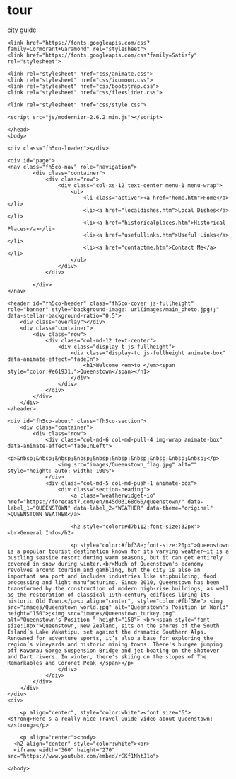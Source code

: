 # tour
city guide
<!DOCTYPE HTML>
<html>
	<head>
		<link rel="shortcut icon" type="image/x-icon" href="favicon.ico">
	<meta charset="utf-8">
	<title>Home</title>
	<meta name="viewport" content="width=device-width, initial-scale=1">
	<meta name="description" content="Home" />
	<meta name="author" content="emretanriverdi" />

	<link href="https://fonts.googleapis.com/css?family=Cormorant+Garamond" rel="stylesheet">
	<link href="https://fonts.googleapis.com/css?family=Satisfy" rel="stylesheet">
	
	<link rel="stylesheet" href="css/animate.css">
	<link rel="stylesheet" href="css/icomoon.css">
	<link rel="stylesheet" href="css/bootstrap.css">
	<link rel="stylesheet" href="css/flexslider.css">

	<link rel="stylesheet" href="css/style.css">

	<script src="js/modernizr-2.6.2.min.js"></script>

	</head>
	<body>
		
	<div class="fh5co-loader"></div>
	
	<div id="page">
	<nav class="fh5co-nav" role="navigation">
			<div class="container">
				<div class="row">
					<div class="col-xs-12 text-center menu-1 menu-wrap">
						<ul>
							<li class="active"><a href="home.htm">Home</a></li>
							<li><a href="localdishes.htm">Local Dishes</a></li>
							<li><a href="historicalplaces.htm">Historical Places</a></li>
							<li><a href="usefullinks.htm">Useful Links</a></li>
							<li><a href="contactme.htm">Contact Me</a></li>
						</ul>
					</div>
				</div>
				
			</div>
	</nav>

	<header id="fh5co-header" class="fh5co-cover js-fullheight" role="banner" style="background-image: url(images/main_photo.jpg);" data-stellar-background-ratio="0.5">
		<div class="overlay"></div>
		<div class="container">
			<div class="row">
				<div class="col-md-12 text-center">
					<div class="display-t js-fullheight">
						<div class="display-tc js-fullheight animate-box" data-animate-effect="fadeIn">
							<h1>Welcome <em>to </em><span style="color:#e61931;">Queenstown</span></h1>
						</div>
					</div>
				</div>
			</div>
		</div>
	</header>

	<div id="fh5co-about" class="fh5co-section">
		<div class="container">
			<div class="row">
				<div class="col-md-6 col-md-pull-4 img-wrap animate-box" data-animate-effect="fadeInLeft">
					<p>&nbsp;&nbsp;&nbsp;&nbsp;&nbsp;&nbsp;&nbsp;&nbsp;&nbsp;&nbsp;</p>
					<img src="images/Queenstown_flag.jpg" alt="" style="height: auto; width: 100%">
				</div>
				<div class="col-md-5 col-md-push-1 animate-box">
					<div class="section-heading">
						<a class="weatherwidget-io" href="https://forecast7.com/en/n45d03168d66/queenstown/" data-label_1="QUEENSTOWN" data-label_2="WEATHER" data-theme="original" >QUEENSTOWN WEATHER</a>
<script>
!function(d,s,id){var js,fjs=d.getElementsByTagName(s)[0];if(!d.getElementById(id)){js=d.createElement(s);js.id=id;js.src='https://weatherwidget.io/js/widget.min.js';fjs.parentNode.insertBefore(js,fjs);}}(document,'script','weatherwidget-io-js');
</script>
						<h2 style="color:#d7b112;font-size:32px"><br>General Info</h2>
						
						<p style="color:#fbf38e;font-size:20px">Queenstown is a popular tourist destination known for its varying weather–it is a bustling seaside resort during warm seasons, but it can get entirely covered in snow during winter.<br>Much of Queenstown's economy revolves around tourism and gambling, but the city is also an important sea port and includes industries like shipbuilding, food processing and light manufacturing. Since 2010, Queenstown has been transformed by the construction of modern high-rise buildings, as well as the restoration of classical 19th-century edifices lining its historic Old Town.</p><p align="center", style="color:#fbf38e"> <img src="images/Queenstown_world.jpg" alt="Queenstown's Position in World" height="150">;<img src="images/Queenstown_turkey.png" alt="Queenstown's Position " height="150"> <br><span style="font-size:18px">Queenstown, New Zealand, sits on the shores of the South Island’s Lake Wakatipu, set against the dramatic Southern Alps. Renowned for adventure sports, it’s also a base for exploring the region’s vineyards and historic mining towns. There's bungee jumping off Kawarau Gorge Suspension Bridge and jet-boating on the Shotover and Dart rivers. In winter, there's skiing on the slopes of The Remarkables and Coronet Peak </span></p>
					</div>
				</div>
			</div>
		</div>
	</div>
	<div>
		
		<p align="center", style="color:white"><font size="6"><strong>Here's a really nice Travel Guide video about Queenstown:</strong></p>

      	<p align="center"><body>
      <h2 align="center" style="color:white"><br>
      <iframe width="360" height="270" src="https://www.youtube.com/embed/rGKf1NhtJ1o">
</iframe>
	</div>
	<div class="gototop js-top">
		<a href="#" class="js-gotop"><i class="icon-arrow-up22"></i></a>
	</div>
	<script src="js/jquery.min.js"></script>
	<script src="js/jquery.easing.1.3.js"></script>
	<script src="js/bootstrap.min.js"></script>
	<script src="js/jquery.waypoints.min.js"></script>
	<script src="js/jquery.stellar.min.js"></script>
	<script src="js/jquery.flexslider-min.js"></script>
	<script src="js/main.js"></script>

	</body>
</html>
